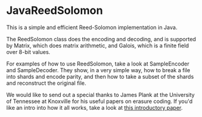 # JavaReedSolomon

This is a simple and efficient Reed-Solomon implementation in Java.

The ReedSolomon class does the encoding and decoding, and is supported
by Matrix, which does matrix arithmetic, and Galois, which is a finite
field over 8-bit values.

For examples of how to use ReedSolomon, take a look at SampleEncoder
and SampleDecoder.  They show, in a very simple way, how to break a
file into shards and encode parity, and then how to take a subset of
the shards and reconstruct the original file.

We would like to send out a special thanks to James Plank at the
University of Tennessee at Knoxville for his useful papers on erasure
coding.  If you'd like an intro into how it all works, take a look at
[this introductory paper](http://web.eecs.utk.edu/~plank/plank/papers/SPE-9-97.html).
